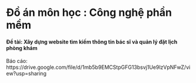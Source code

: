 <h1> Đồ án môn học : Công nghệ phần mềm</h1>
<h4> Đề tài: Xây dựng website tìm kiếm thông tin bác sĩ và quản lý đặt lịch phòng khám</h4>
<p> Báo cáo: https://drive.google.com/file/d/1mb5b9EMCStpGFG13bsvj1Ue9lzVpNFwZ/view?usp=sharing </p>

